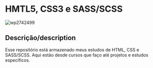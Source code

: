 # HMTL5, CSS3 e SASS/SCSS
 
![wp2742499](https://user-images.githubusercontent.com/83728277/189271930-58a3cc3d-9136-49bf-b9c5-e1afc3021d7c.jpg)

## Descrição/description

Esse repositório está armazenado meus estudos de HTML, CSS e SASS/SCSS. Aqui estão desde cursos que faço até projetos e estudos específicos. 
